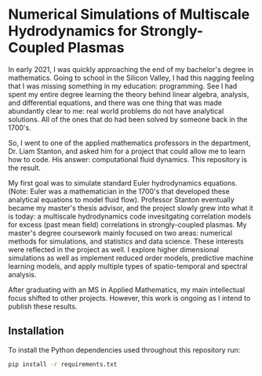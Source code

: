 # Numerical Simulations of Multiscale Hydrodynamics for Strongly-Coupled Plasmas

In early 2021, I was quickly approaching the end of my bachelor's degree in mathematics. 
Going to school in the Silicon Valley, I had this nagging feeling that I was missing something in my education: programming. 
See I had spent my entire degree learning the theory behind linear algebra, analysis, and differential equations, and there was one thing that was made abundantly clear to me: real world problems do not have analytical solutions.
All of the ones that do had been solved by someone back in the 1700's.

So, I went to one of the applied mathematics professors in the department, Dr. Liam Stanton, and asked him for a project that could allow me to learn how to code.
His answer: computational fluid dynamics. This repository is the result.

My first goal was to simulate standard Euler hydrodynamics equations. (Note: Euler was a mathematician in the 1700's that developed these analytical equations to model fluid flow). 
Professor Stanton eventually became my master's thesis advisor, and the project slowly grew into what it is today: a multiscale hydrodynamics code invesitgating correlation models for excess (past mean field) correlations in strongly-coupled plasmas.
My master's degree coursework mainly focused on two areas: numerical methods for simulations, and statistics and data science.
These interests were reflected in the project as well.
I explore higher dimensional simulations as well as implement reduced order models, predictive machine learning models, and apply multiple types of spatio-temporal and spectral analysis.

After graduating with an MS in Applied Mathematics, my main intellectual focus shifted to other projects. However, this work is ongoing as I intend to publish these results.

## Installation

To install the Python dependencies used throughout this repository run:

```bash
pip install -r requirements.txt
```
